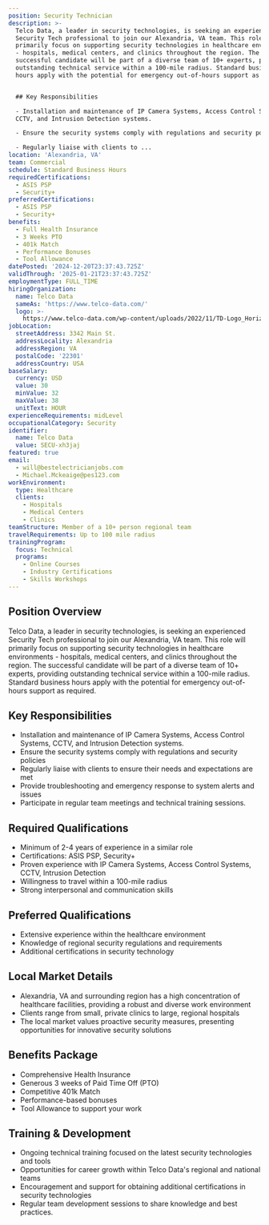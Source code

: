 ```yaml
---
position: Security Technician
description: >-
  Telco Data, a leader in security technologies, is seeking an experienced
  Security Tech professional to join our Alexandria, VA team. This role will
  primarily focus on supporting security technologies in healthcare environments
  - hospitals, medical centers, and clinics throughout the region. The
  successful candidate will be part of a diverse team of 10+ experts, providing
  outstanding technical service within a 100-mile radius. Standard business
  hours apply with the potential for emergency out-of-hours support as required.


  ## Key Responsibilities

  - Installation and maintenance of IP Camera Systems, Access Control Systems,
  CCTV, and Intrusion Detection systems.

  - Ensure the security systems comply with regulations and security policies

  - Regularly liaise with clients to ...
location: 'Alexandria, VA'
team: Commercial
schedule: Standard Business Hours
requiredCertifications:
  - ASIS PSP
  - Security+
preferredCertifications:
  - ASIS PSP
  - Security+
benefits:
  - Full Health Insurance
  - 3 Weeks PTO
  - 401k Match
  - Performance Bonuses
  - Tool Allowance
datePosted: '2024-12-20T23:37:43.725Z'
validThrough: '2025-01-21T23:37:43.725Z'
employmentType: FULL_TIME
hiringOrganization:
  name: Telco Data
  sameAs: 'https://www.telco-data.com/'
  logo: >-
    https://www.telco-data.com/wp-content/uploads/2022/11/TD-Logo_Horizontal_Color.webp
jobLocation:
  streetAddress: 3342 Main St.
  addressLocality: Alexandria
  addressRegion: VA
  postalCode: '22301'
  addressCountry: USA
baseSalary:
  currency: USD
  value: 30
  minValue: 32
  maxValue: 38
  unitText: HOUR
experienceRequirements: midLevel
occupationalCategory: Security
identifier:
  name: Telco Data
  value: SECU-xh3jaj
featured: true
email:
  - will@bestelectricianjobs.com
  - Michael.Mckeaige@pes123.com
workEnvironment:
  type: Healthcare
  clients:
    - Hospitals
    - Medical Centers
    - Clinics
teamStructure: Member of a 10+ person regional team
travelRequirements: Up to 100 mile radius
trainingProgram:
  focus: Technical
  programs:
    - Online Courses
    - Industry Certifications
    - Skills Workshops
---
```




## Position Overview
Telco Data, a leader in security technologies, is seeking an experienced Security Tech professional to join our Alexandria, VA team. This role will primarily focus on supporting security technologies in healthcare environments - hospitals, medical centers, and clinics throughout the region. The successful candidate will be part of a diverse team of 10+ experts, providing outstanding technical service within a 100-mile radius. Standard business hours apply with the potential for emergency out-of-hours support as required.

## Key Responsibilities
- Installation and maintenance of IP Camera Systems, Access Control Systems, CCTV, and Intrusion Detection systems.
- Ensure the security systems comply with regulations and security policies
- Regularly liaise with clients to ensure their needs and expectations are met
- Provide troubleshooting and emergency response to system alerts and issues
- Participate in regular team meetings and technical training sessions.

## Required Qualifications
- Minimum of 2-4 years of experience in a similar role
- Certifications: ASIS PSP, Security+
- Proven experience with IP Camera Systems, Access Control Systems, CCTV, Intrusion Detection
- Willingness to travel within a 100-mile radius
- Strong interpersonal and communication skills

## Preferred Qualifications
- Extensive experience within the healthcare environment
- Knowledge of regional security regulations and requirements
- Additional certifications in security technology

## Local Market Details
- Alexandria, VA and surrounding region has a high concentration of healthcare facilities, providing a robust and diverse work environment
- Clients range from small, private clinics to large, regional hospitals
- The local market values proactive security measures, presenting opportunities for innovative security solutions

## Benefits Package
- Comprehensive Health Insurance
- Generous 3 weeks of Paid Time Off (PTO)
- Competitive 401k Match
- Performance-based bonuses
- Tool Allowance to support your work

## Training & Development
- Ongoing technical training focused on the latest security technologies and tools
- Opportunities for career growth within Telco Data's regional and national teams
- Encouragement and support for obtaining additional certifications in security technologies
- Regular team development sessions to share knowledge and best practices.

